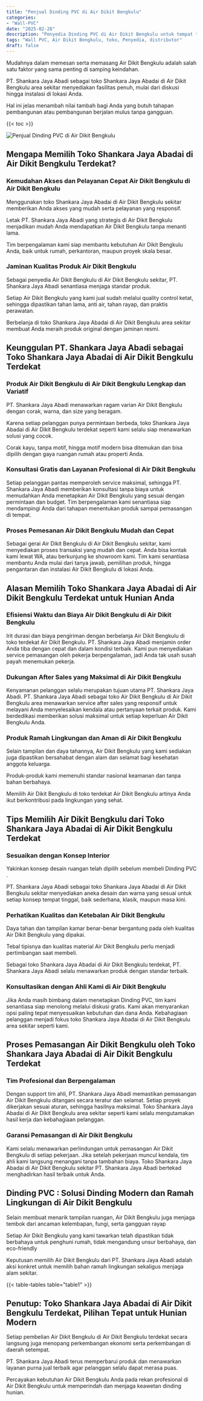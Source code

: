 ```yaml
---
title: "Penjual Dinding PVC di Air Dikit Bengkulu"
categories: 
- "Wall-PVC"
date: "2025-02-28"
description: "Penyedia Dinding PVC di Air Dikit Bengkulu untuk tempat tinggal, office, serta toko. Material terbaik, pilihan motif, warna menarik, dengan layanan instalasi oleh tim profesional serta kepastian resmi!|Servis penjualan Dinding PVC di Air Dikit Bengkulu untuk kebutuhan hunian, office, maupun ritel, beserta panel unggulan dan penempatan oleh tenaga ahli berpengalaman dan kepastian resmi.|Alternatif Dinding PVC di Air Dikit Bengkulu yang terbukti untuk tempat tinggal, kantor, dan gerai, bersama produk unggulan dan instalasi dikerjakan oleh tim ahli serta jaminan resmi.|Distribusi Dinding PVC di Air Dikit Bengkulu bagi hunian, perkantoran, dan toko, beserta material terbaik dan instalasi oleh tim ahli, lengkap beserta garansi resmi.}"
tags: "Wall PVC, Air Dikit Bengkulu, toko, Penyedia, distributor"
draft: false
---
```


Mudahnya dalam memesan serta memasang Air Dikit Bengkulu adalah salah satu faktor yang sama penting di samping keindahan.

PT. Shankara Jaya Abadi sebagai toko Shankara Jaya Abadai di Air Dikit Bengkulu area sekitar menyediakan fasilitas penuh, mulai dari diskusi hingga instalasi di lokasi Anda.

Hal ini jelas menambah nilai tambah bagi Anda yang butuh tahapan pembangunan atau pembangunan berjalan mulus tanpa gangguan.

{{< toc >}}

![Penjual Dinding PVC di Air Dikit Bengkulu](/images/Wall-PVC/Penjual-Dinding-PVC-di-Air-Dikit-Bengkulu.png)


## Mengapa Memilih Toko Shankara Jaya Abadai di Air Dikit Bengkulu Terdekat?

### Kemudahan Akses dan Pelayanan Cepat Air Dikit Bengkulu di Air Dikit Bengkulu

Menggunakan toko Shankara Jaya Abadai di Air Dikit Bengkulu sekitar memberikan Anda akses yang mudah serta pelayanan yang responsif.

Letak PT. Shankara Jaya Abadi yang strategis di Air Dikit Bengkulu menjadikan mudah Anda mendapatkan Air Dikit Bengkulu tanpa menanti lama.

Tim berpengalaman kami siap membantu kebutuhan Air Dikit Bengkulu Anda, baik untuk rumah, perkantoran, maupun proyek skala besar.

### Jaminan Kualitas Produk Air Dikit Bengkulu

Sebagai penyedia Air Dikit Bengkulu di Air Dikit Bengkulu sekitar, PT. Shankara Jaya Abadi senantiasa menjaga standar produk.

Setiap Air Dikit Bengkulu yang kami jual sudah melalui quality control ketat, sehingga dipastikan tahan lama, anti air, tahan rayap, dan praktis perawatan.

Berbelanja di toko Shankara Jaya Abadai di Air Dikit Bengkulu area sekitar membuat Anda meraih produk original dengan jaminan resmi.

## Keunggulan PT. Shankara Jaya Abadi sebagai Toko Shankara Jaya Abadai di Air Dikit Bengkulu Terdekat

### Produk Air Dikit Bengkulu di Air Dikit Bengkulu Lengkap dan Variatif

PT. Shankara Jaya Abadi menawarkan ragam varian Air Dikit Bengkulu dengan corak, warna, dan size yang beragam.

Karena setiap pelanggan punya permintaan berbeda, toko Shankara Jaya Abadai di Air Dikit Bengkulu terdekat seperti kami selalu siap menawarkan solusi yang cocok.

Corak kayu, tanpa motif, hingga motif modern bisa ditemukan dan bisa dipilih dengan gaya ruangan rumah atau properti Anda.

### Konsultasi Gratis dan Layanan Profesional di Air Dikit Bengkulu

Setiap pelanggan pantas memperoleh service maksimal, sehingga PT. Shankara Jaya Abadi memberikan konsultasi tanpa biaya untuk memudahkan Anda menetapkan Air Dikit Bengkulu yang sesuai dengan permintaan dan budget. Tim berpengalaman kami senantiasa siap mendampingi Anda dari tahapan menentukan produk sampai pemasangan di tempat.

### Proses Pemesanan Air Dikit Bengkulu Mudah dan Cepat

Sebagai gerai Air Dikit Bengkulu di Air Dikit Bengkulu sekitar, kami menyediakan proses transaksi yang mudah dan cepat. Anda bisa kontak kami lewat WA, atau berkunjung ke showroom kami. Tim kami senantiasa membantu Anda mulai dari tanya jawab, pemilihan produk, hingga pengantaran dan instalasi Air Dikit Bengkulu di lokasi Anda.

## Alasan Memilih Toko Shankara Jaya Abadai di Air Dikit Bengkulu Terdekat untuk Hunian Anda

### Efisiensi Waktu dan Biaya Air Dikit Bengkulu di Air Dikit Bengkulu

Irit durasi dan biaya pengiriman dengan berbelanja Air Dikit Bengkulu di toko terdekat Air Dikit Bengkulu. PT. Shankara Jaya Abadi menjamin order Anda tiba dengan cepat dan dalam kondisi terbaik. Kami pun menyediakan service pemasangan oleh pekerja berpengalaman, jadi Anda tak usah susah payah menemukan pekerja.

### Dukungan After Sales yang Maksimal di Air Dikit Bengkulu

Kenyamanan pelanggan selalu merupakan tujuan utama PT. Shankara Jaya Abadi. PT. Shankara Jaya Abadi sebagai toko Air Dikit Bengkulu di Air Dikit Bengkulu area menawarkan service after sales yang responsif untuk melayani Anda menyelesaikan kendala atau pertanyaan terkait produk. Kami berdedikasi memberikan solusi maksimal untuk setiap keperluan Air Dikit Bengkulu Anda.

### Produk Ramah Lingkungan dan Aman di Air Dikit Bengkulu

Selain tampilan dan daya tahannya, Air Dikit Bengkulu yang kami sediakan juga dipastikan bersahabat dengan alam dan selamat bagi kesehatan anggota keluarga.

Produk-produk kami memenuhi standar nasional keamanan dan tanpa bahan berbahaya.

Memilih Air Dikit Bengkulu di toko terdekat Air Dikit Bengkulu artinya Anda ikut berkontribusi pada lingkungan yang sehat.

## Tips Memilih Air Dikit Bengkulu dari Toko Shankara Jaya Abadai di Air Dikit Bengkulu Terdekat

### Sesuaikan dengan Konsep Interior 

Yakinkan konsep desain ruangan telah dipilih sebelum membeli  Dinding PVC .

PT. Shankara Jaya Abadi sebagai toko Shankara Jaya Abadai di Air Dikit Bengkulu sekitar menyediakan aneka desain dan warna yang sesuai untuk setiap konsep tempat tinggal, baik sederhana, klasik, maupun masa kini.

### Perhatikan Kualitas dan Ketebalan Air Dikit Bengkulu

Daya tahan dan tampilan kamar benar-benar bergantung pada oleh kualitas Air Dikit Bengkulu yang dipakai.

Tebal tipisnya dan kualitas material Air Dikit Bengkulu perlu menjadi pertimbangan saat membeli.

Sebagai toko Shankara Jaya Abadai di Air Dikit Bengkulu terdekat, PT. Shankara Jaya Abadi selalu menawarkan produk dengan standar terbaik.

### Konsultasikan dengan Ahli Kami di Air Dikit Bengkulu

Jika Anda masih bimbang dalam menetapkan Dinding PVC, tim kami senantiasa siap menolong melalui diskusi gratis. Kami akan menyarankan opsi paling tepat menyesuaikan kebutuhan dan dana Anda. Kebahagiaan pelanggan menjadi fokus toko Shankara Jaya Abadai di Air Dikit Bengkulu area sekitar seperti kami.

## Proses Pemasangan Air Dikit Bengkulu oleh Toko Shankara Jaya Abadai di Air Dikit Bengkulu Terdekat

### Tim Profesional dan Berpengalaman

Dengan support tim ahli, PT. Shankara Jaya Abadi memastikan pemasangan Air Dikit Bengkulu ditangani secara teratur dan selamat. Setiap proyek dikerjakan sesuai aturan, sehingga hasilnya maksimal. Toko Shankara Jaya Abadai di Air Dikit Bengkulu area sekitar seperti kami selalu mengutamakan hasil kerja dan kebahagiaan pelanggan.

### Garansi Pemasangan di Air Dikit Bengkulu

Kami selalu menawarkan perlindungan untuk pemasangan Air Dikit Bengkulu di setiap pekerjaan. Jika setelah pekerjaan muncul kendala, tim ahli kami langsung menangani tanpa tambahan biaya. Toko Shankara Jaya Abadai di Air Dikit Bengkulu sekitar PT. Shankara Jaya Abadi bertekad menghadirkan hasil terbaik untuk Anda.

##  Dinding PVC : Solusi Dinding Modern dan Ramah Lingkungan di Air Dikit Bengkulu

Selain membuat menarik tampilan ruangan, Air Dikit Bengkulu juga menjaga tembok dari ancaman kelembapan, fungi, serta gangguan rayap

Setiap Air Dikit Bengkulu yang kami tawarkan telah dipastikan tidak berbahaya untuk penghuni rumah, tidak mengandung unsur berbahaya, dan eco-friendly

Keputusan memilih Air Dikit Bengkulu dari PT. Shankara Jaya Abadi adalah aksi konkret untuk memilih bahan ramah lingkungan sekaligus menjaga alam sekitar.

{{< table-tables table="table1" >}}

## Penutup: Toko Shankara Jaya Abadai di Air Dikit Bengkulu Terdekat, Pilihan Tepat untuk Hunian Modern

Setiap pembelian Air Dikit Bengkulu di Air Dikit Bengkulu terdekat secara langsung juga menopang perkembangan ekonomi serta perkembangan di daerah setempat.

PT. Shankara Jaya Abadi terus memperbarui produk dan menawarkan layanan purna jual terbaik agar pelanggan selalu dapat merasa puas.

Percayakan kebutuhan Air Dikit Bengkulu Anda pada rekan profesional di Air Dikit Bengkulu untuk memperindah dan menjaga keawetan dinding hunian.